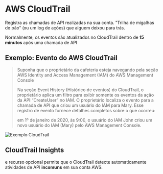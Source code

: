 # AWS CloudTrail

Registra as chamadas de API realizadas na sua conta. "Trilha de migalhas de pão" (ou um log de ações) que alguem deixou para trás.

Normalmente, os eventos são atualizados no CloudTrail dentro de **15 minutos** após uma chamada de API

## Exemplo: Evento do AWS CloudTrail

>Suponha que o proprietário da cafeteria esteja navegando pela seção AWS Identity and Access Management (IAM) do AWS Management Console
>
>Na seção Event History (Histórico de eventos) do CloudTrail, o proprietário aplica um filtro para exibir somente os eventos da ação da API “CreateUser” no IAM. O proprietário localiza o evento para a chamada de API que criou um usuário do IAM para Mary. Esse registro de evento fornece detalhes completos sobre o que ocorreu: 
>
>em 1º de janeiro de 2020, às 9:00, o usuário do IAM John criou um novo usuário do IAM (Mary) pelo AWS Management Console.

![Exemplo CloudTrail](../../_images/AWS-Cloud-Practitioner-Essentials/Modulo7/exemplo-cloud-trail.png)

## CloudTrail Insights

e recurso opcional permite que o CloudTrail detecte automaticamente atividades de API **incomuns** em sua conta AWS. 
